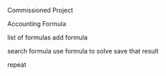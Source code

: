 Commissioned Project

Accounting Formula

list of formulas
add formula

search formula
use formula to solve
save that result

repeat
